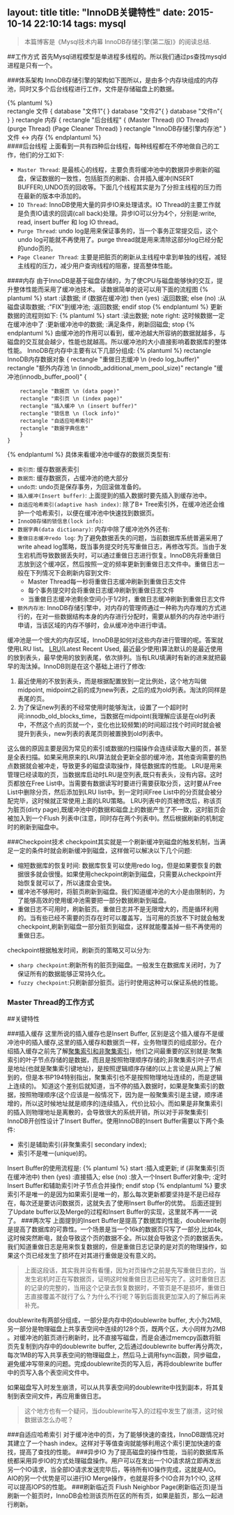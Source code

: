 layout: title
title: "InnoDB关键特性"
date: 2015-10-14 22:10:14
tags: mysql
---

>本篇博客是《Mysql技术内幕 InnoDB存储引擎(第二版)》的阅读总结.

##工作方式
首先Mysql进程模型是单进程多线程的。所以我们通过ps查找mysqld进程是只有一个。

###体系架构
InnoDB存储引擎的架构如下图所以，是由多个内存块组成的内存池，同时又多个后台线程进行工作，文件是存储磁盘上的数据。

{% plantuml %}  
rectangle 文件 {
    database "文件1"{
    }
    database "文件2"{
    }
    database "文件n"{
    }
}
rectangle 内存 {
    rectangle "后台线程" {
    (Master Thread)
    (IO Thread)
    (purge Thread)
    (Page Cleaner Thread)
    }
    rectangle "InnoDB存储引擎内存池"
}
文件 <-> 内存
{% endplantuml %}  
####后台线程
上面看到一共有四种后台线程，每种线程都在不停地做自己的工作，他们的分工如下:
* `Master Thread`: 是最核心的线程，主要负责将缓冲池中的数据异步刷新的磁盘，保证数据的一致性，包括脏页的刷新、合并插入缓冲(INSERT BUFFER),UNDO页的回收等。下面几个线程其实是为了分担主线程的压力而在最新的版本中添加的。
* `IO Thread`: InnoDB使用大量的异步IO来处理请求。IO Thread的主要工作就是负责IO请求的回调(call back)处理。异步IO可以分为4个，分别是:write, read, insert buffer 和 log IO thread。
* `Purge Thread`: undo log是用来保证事务的，当一个事务正常提交后，这个undo log可能就不再使用了。purge thread就是用来清除这部分log已经分配的undo页的。 
* `Page Cleaner Thread`: 主要是把脏页的刷新从主线程中拿到单独的线程，减轻主线程的压力，减少用户查询线程的阻塞，提高整体性能。

####内存
由于InnoDB是基于磁盘存储的，为了使CPU与磁盘能够快的交互，提升整体性能而采用了缓冲池技术。
读数据简单的说可以用下面的流程图
{% plantuml %}
    start
    :读数据;
    if (数据在缓冲池) then (yes)
        :返回数据;
    else (no)
        :从磁盘读取数据;
        :"FIX"到缓冲池;
        :返回数据;
    endif
    stop
{% endplantuml %}
更新数据的流程则如下:
{% plantuml %}
    start
    :读出数据;
    note right: 这时候数据一定在缓冲池中了
    :更新缓冲池中的数据;
    :满足条件，刷新回磁盘;
    stop
{% endplantuml %}
由缓冲池的作用可以看到，缓冲池越大所容纳的数据就越多，与磁盘的交互就会越少，性能也就越高。所以缓冲池的大小直接影响着数据库的整体性能。
InnoDB在内存中主要有以下几部分组成:
{% plantuml %}
    rectangle InnoDB内存数据对象 {
        rectangle "重做日志缓冲 \n (redo log_buffer)" 
        rectangle "额外内存池 \n (innodb_additional_mem_pool_size)" 
        rectangle "缓冲池(innodb_buffer_pool)" {
            
        rectangle "数据页 \n (data page)" 
        rectangle "索引页 \n (index page)" 
        rectangle "插入缓冲 \n (insert buffer)" 
        rectangle "锁信息 \n (lock info)" 
        rectangle "自适应哈希索引" 
        rectangle "数据字典信息" 
        }
    }
{% endplantuml %}
具体来看缓冲池中缓存的数据页类型有:

* `索引页`: 缓存数据表索引
* `数据页`: 缓存数据页，占缓冲池的绝大部分
* `undo页`: undo页是保存事务，为回滚做准备的。
* `插入缓冲(Insert buffer)`: 上面提到的插入数据时要先插入到缓存池中。
* `自适应哈希索引(adaptive hash index)`: 除了B+ Tree索引外，在缓冲池还会维护一个哈希索引，以便在缓冲池中快速找到数据页。
* `InnoDB存储的锁信息(lock info)`: 
* `数据字典(data dictionary)`:
内存中除了缓冲池外外还有:
* `重做日志缓冲redo log`: 为了避免数据丢失的问题，当前数据库系统普遍采用了write ahead log策略，既当事务提交时先写重做日志，再修改写页。当由于发生宕机而导致数据丢失时，可以通过重做日志进行恢复。InnoDB先将重做日志放到这个缓冲区，然后按照一定的频率更新到重做日志文件中。重做日志一般在下列情况下会刷新内容到文件:
    * Master Thread每一秒将重做日志缓冲刷新到重做日志文件
    * 每个事务提交时会将重做日志缓冲刷新到重做日志文件
    * 当重做日志缓冲池剩余空间小于1/2时，重做日志缓冲刷新到重做日志文件
* `额外内存池`: InnoDB存储引擎中，对内存的管理师通过一种称为内存堆的方式进行的，在对一些数据结构本身的内存进行分配时，需要从额外的内存池中进行申请，当该区域的内存不够时，会从缓冲池中进行申请。

缓冲池是一个很大的内存区域，InnoDB是如何对这些内存进行管理的呢。答案就使用LRU list。
[LRU](https://en.wikipedia.org/wiki/Page_replacement_algorithm#Variants_on_LRU)(Latest Recent Used, 最近最少使用)算法默认的是最近使用的放到表头，最早使用的放到表尾，依次排列。当有LRU填满时有新的进来就把最早的淘汰掉。InnoDB则是在这个基础上进行了修改:
1. 最近使用的不放到表头，而是根据配置放到一定比例处，这个地方叫做midpoint, midpoint之前的成为new列表，之后的成为old列表。淘汰的同样是表尾的页。
2. 为了保证new列表的不经常使用时能够淘汰，设置了一个超时时间:innodb_old_blocks_time，当数据在midpoint(我理解应该是在old列表中，不然这个点的页就一个，变化也比较频繁)的时间超过找个时间时就会被提升到表头，new列表的表尾页则被置换到old列表中。

这么做的原因主要是因为常见的索引或数据的扫描操作会连续读取大量的页，甚至是全表扫描。如果采用原来的LRU算法就会更新全部的缓冲池，其他查询需要的热点数据就会被冲走，导致更多的磁盘读取操作，降低数据库的性能。
LRU是用来管理已经读取的页，当数据库启动时LRU是空列表,既只有表头，没有内容。这时页都放在Free List中。当需要有数据读写时要进行需要获取分页，这时要从Free List中删除分页，然后添加到LRU list中。到一定时间Free List中的分页就会被分配完毕，这时候就正常使用上面的LRU策略。
LRU列表中的页被修改后，称该页为脏页(dirty page),既缓冲池中的数据和磁盘上的数据产生了不一致，这时脏页会被加入到一个Flush 列表中(注意，同时存在两个列表中)。然后根据刷新的机制定时的刷新到磁盘中。

###Checkpoint技术
checkpoint其实就是一个刷新缓冲到磁盘的触发机制，当满足一定的条件时就会刷新缓冲到磁盘，这样做可以解决以下几个问题:
* 缩短数据库的恢复时间: 数据库恢复可以使用redo log，但是如果要恢复的数据很多就会很慢。如果使用checkpoint刷新到磁盘，只需要从checkpoint开始恢复就可以了，所以速度会变快。
* 缓冲池不够用时，将脏页刷新到磁盘。我们知道缓冲池的大小是由限制的，为了能够高效的使用缓冲池需要把一部分数据刷新到磁盘。
* 重做日志不可用时，刷新脏页。重做日志并不是无限增大的，而是循环利用的。当有些已经不需要的页存在时可以覆盖写，当可用的页放不下时就会触发checkpoint,刷新到磁盘一部分脏页到磁盘，这样就能覆盖掉一些不再使用的重做日志。

checkpoint根据触发时间，刷新页的策略又可以分为:
* `sharp checkpoint`:刷新所有的脏页到磁盘。一般发生在数据库关闭时，为了保证所有的数据能够正常持久化。
* `fuzzy checkpoint`:只刷新部分脏页。运行时使用这种可以保证系统的性能。
### Master Thread的工作方式

##关键特性

###插入缓存
这里所说的插入缓存也是Insert Buffer, 区别是这个插入缓存不是缓冲池中的插入缓存,这里的插入缓存和数据页一样，业务物理页的组成部分。在介绍插入缓存之前先了解[聚集索引和非聚集索引](http://www.cnblogs.com/lwzz/archive/2012/08/05/2620824.html)，他们之间最重要的区别就是:聚集索引的叶子节点存储的是数据，而且是按照物理顺序存储的;非聚集索引叶子节点是地址(也就是聚集索引键地址)，是按照逻辑顺序存储的(以上言论是从网上了解到的，但是本书P194特别指出，聚集索引也不是按照物理地址连续的，而是逻辑上连续的)。
知道这个差别后就知道，当不停的插入数据时，如果是聚集索引的数据，按照物理顺序(这个应该是一般情况下，因为是一般聚集索引是主键，顺序递增的，所以这时候地址就是顺序的)连续插入，代价比较小。而如果是非聚集索引的插入则物理地址是离散的，会导致很大的系统开销，所以对于非聚集索引InnoDB开创性设计了Insert Buffer。使用InnoDB的Insert Buffer需要以下两个条件:

* 索引是辅助索引(非聚集索引 secondary index);
* 索引不是唯一(unique)的。

Insert Buffer的使用流程是:
{% plantuml %}
start
:插入或更新;
if (非聚集索引页在缓冲池中) then (yes)
    :直接插入;
else (no)
    :放入一个Insert Buffer对象中;
    :定时Insert Buffer和辅助索引叶子节点合并操作;
endif
stop
{% endplantuml %}
要求索引不是唯一的是因为如果索引是唯一的，那么每次更新都要坚持是不是已经存在，每次还是要访问数据页，这就失去了使用Insert Buffer的优势。
后面还提到了Update buffer以及Merge的过程和Insert Buffer的实现，这里就不再一一说了。
###两次写
上面提到的Insert Buffer是提高了数据库的性能，doublewrite则是提高了数据库的可靠性。一个场景是当一个16k的数据页只写了一部分,比如4k,这时候突然断电，就会导致这个页的数据不全。所以就会导致这个页的数据丢失。我们知道重做日志是用来恢复数据的，但是重做日志记录的是对页的物理操作，如果这个页已经发生了损坏在对其进行重做是没有意义的。
> 上面这段话，其实我并没有看懂，因为对页操作之前是先写重做日志的，当发生宕机时正在写数据页，证明这时候重做日志已经写完了。这时重做日志的记录的完整的，当用这个记录去恢复数据时，不管页是不是损坏，重做日志直接覆盖不就行了么？为什么不行呢？等到后面我更加深入的了解后再来补充。

doublewrite有两部分组成，一部分是内存中的doublewrite buffer, 大小为2MB,另一部分是物理磁盘上共享表空间中连续的128个页，既两个区，大小同样为2MB
。对缓冲池的脏页进行刷新时，比不直接写磁盘，而是会通过memcpy函数将脏页先复制到内存中的doublewrite buffer, 之后通过doublewrite buffer再分两次，每次1MB的写入共享表空间的物理磁盘上，然后马上调用fsync函数，同步磁盘，避免缓冲写带来的问题。完成doublewrite页的写入后，再将doublewrite buffer中的页写入各个表空间文件中。

如果磁盘写入时发生崩溃，可以从共享表空间的doublewrite中找到副本，将其复制到表空间文件，再应用重做日志。

> 这个地方也有一个疑问，当doublewrite写入的过程中发生了崩溃，这时候数据该怎么办呢？

###自适应哈希索引
对于缓冲池中的页，为了能够快速的查找，InnoDB跟情况对其建立了一个hash index。这样对于等值查询就能够利用这个索引更加快速的查找，提高了查找的性能。
###异步IO
为了提高磁盘的操作性能，当前的数据库系统都采用异步IO的方式处理磁盘操作。用户可以在发出一个IO请求胡立即再发出另一个IO请求，当全部IO请求发送完毕后，等待所有IO操作完成，这就是AIO。
AIO的另一个优势是可以进行IO Merge操作，也就是将多个IO合并为1个IO, 这样可以提高IOPS的性能。
###刷新临近页
Flush Neighbor Page(刷新临近页)是当刷新一个脏页时，InnoDB会检测该页所在区的所有页，如果是脏页，那么一起进行刷新。


